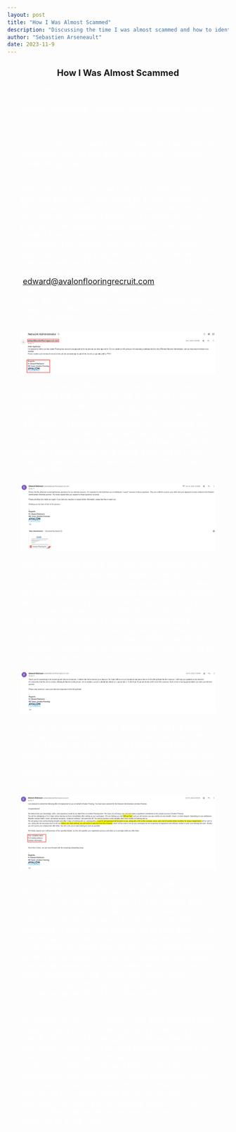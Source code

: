 ```yaml
---
layout: post
title: "How I Was Almost Scammed"
description: "Discussing the time I was almost scammed and how to identify misleading emails."
author: "Sebastien Arseneault"
date: 2023-11-9
---
```


<style>
  .indented-text {
    margin-left: 30px;
    margin-right: 30px;
    font-size: 18px;
    color: white;
  }

  .underline {
    text-decoration: underline;
  }

  .post-image-container {
    text-align: center; /* Center the image within its container */
    margin-top: 20px; /* Add margin at the top for space */
    margin-bottom: 20px; /* Add margin at the bottom for space */
  }

  .post-image {
    max-width: 100%; /* Ensure the image doesn't exceed its container width */
    height: auto; /* Maintain aspect ratio */
    display: block; /* Center the image within its container */
    margin: 0 auto; /* Add margin to center the image */
    object-fit: cover; /* Maintain aspect ratio and cover the container */
  }

  @media (max-width: 600px) {
    .indented-text {
      margin-right: 10px; /* Adjust the right margin for smaller screens */
    }
  }
</style>

<h2 style="text-align: center; font-size: 20px;">How I Was Almost Scammed</h2>

<div class="indented-text">
  <i>December 27th, 2023</i><br><br>
  <i class="underline">Topics Discussed:</i> Phishing, Social Engineering, and OSINT.<br><br>
  
  For my first post, I will discuss the time I was almost scammed and we will also look at how to identify misleading emails.<br><br>
  
First, let's talk about how I found myself in this position and how I responded to it. On October 7th 2023, I was emailed by an "HR Team" member with the company 'Avalon Flooring' in regards to a job position titled Network Administrator. I thought great! I was in the process of applying to IT / Cybersecurity related jobs, and I sent out many applications during this period of time. The initial e-mail seemed legit from the jump; it had a solid sounding e-mail name 'edward@avalonflooringrecruit.com' and had a company logo in the signature. Being the expert that I am in this industry <em>&#42;sarcasm&#42;</em> I should have caught this. Below is a screenshot of the first e-mail that reeled me in.
  
  <div class="post-image-container">
    <img class="post-image" src="/assets/posts/scam-one.png" alt="first screenshot of scam">
  </div>

In the red rectangles you will see both the e-mail name and the signature of the e-mail. At a quick glance this all seems normal but upon further inspection something seems fishy. It simply states "HR Team". Typically employees of companies will list their position title along with what departement they work in within the company. If I had caught this sooner, I might have raise some alarm bells in my head. Regardless, lets see how this e-mail chain progresses.

   <div class="post-image-container">
    <img class="post-image" src="/assets/posts/scam-two.png" alt="second screenshot of scam">
  </div>

This attachment was a PDF file that required you to fill out your name and then answer a series of questions pertaing to computer networking. Some of these questions required the candidate to explain which tools to support remote troubleshooting and how to handle network scalability to name a few. In this same document it further stated the work scheudle, benefits and the pay range for this posotion. So of course, I answered the questions the best I could with the knowledge I had relating to computer networking. Here was their response. 

 <div class="post-image-container">
    <img class="post-image" src="/assets/posts/scam-three.png" alt="third screenshot of scam">
  </div>

This is the best part of the scam, the wait. It took two days to hear back from the "recruiter" and this is what made feel like this was legit. We have all been there, waiting on edge to see if we progressed in the hiring process, espcially a remote job with lucrative pay. However, the contents within this final e-mail is what raised the alarm.

<div class="post-image-container">
    <img class="post-image" src="/assets/posts/scam-four.png" alt="fourth screenshot of scam">
  </div>

In this fourth and final e-mail, I have highlighted the key indicators of this being a fradulent job offer. First, 60 USD an hour is quite a lot of money and in my expierence amounts like this are usually discussed during virtual or in person interview. Secondly, a user ID and password will be given to a new employee after 5 days?? This seems a little odd to me because there usually an onbaording process as well as allowing more time to pass before given new employees sensitve credentials. Thirdly and most imporatnt is the check they were going to send me. This is the most important part of the scame because this is how their profit. <br><br>

According to the FTC (2022) "in a fake check scam, a person you don’t know asks you to deposit a check". In the red rectangle we will see that this indivudial is asking for my full complete name, full mailing address, and further contact information such as my phone number. I believe that this information this information would have been used to generate a fake check that would then be mailed directly to me. At this point in the scam, the scammer will then ask for money back from the victim. Often times the scammer will ask for this in the form of a gift card. 
  
</div>

